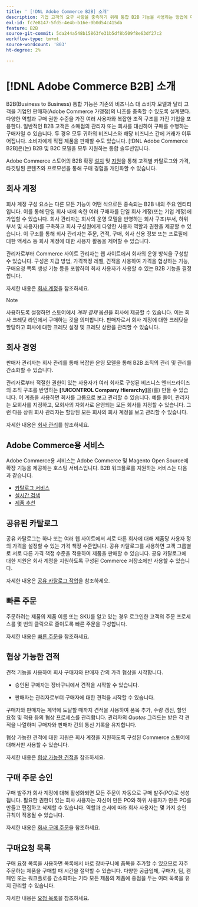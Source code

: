 ```yaml
---
title: ' [!DNL Adobe Commerce B2B] 소개'
description: 기업 고객의 요구 사항을 충족하기 위해 통합 B2B 기능을 사용하는 방법에 대해 알아봅니다.
exl-id: fc7e8147-5fd5-4e4b-b16e-0b0d54c415da
feature: B2B
source-git-commit: 5da244a548b15863fe31b5df8b509f8e63df27c2
workflow-type: tm+mt
source-wordcount: '803'
ht-degree: 2%

---
```


# [!DNL Adobe Commerce B2B] 소개

B2B(Business to Business) 통합 기능은 기존의 비즈니스 대 소비자 모델과 달리 고객을 기업인 판매자(Adobe Commerce 가맹점)의 니즈를 충족할 수 있도록 설계됐다. 다양한 역할과 구매 권한 수준을 가진 여러 사용자와 복잡한 조직 구조를 가진 기업을 포용한다. 일반적인 B2B 고객은 소매점의 관리자 또는 회사를 대신하여 구매를 수행하는 구매자일 수 있습니다. 두 경우 모두 귀하의 비즈니스와 해당 비즈니스 간에 거래가 이루어집니다. 소비자에게 직접 제품을 판매할 수도 있습니다. [!DNL Adobe Commerce B2B]은(는) B2B 및 B2C 모델을 모두 지원하는 통합 솔루션입니다.

Adobe Commerce 스토어의 B2B 확장 [설치](install.md) 및 [지원](enable-basic-features.md)을 통해 고객별 카탈로그와 가격, 타깃팅된 콘텐츠와 프로모션을 통해 구매 경험을 개인화할 수 있습니다.

## 회사 계정

회사 계정 구성 요소는 다른 모든 기능이 어떤 식으로든 종속되는 B2B 내의 주요 엔티티입니다. 이를 통해 단일 회사 내에 속한 여러 구매자를 단일 회사 계정(또는 기업 계정)에 가입할 수 있습니다. 회사 관리자는 회사의 운영 모델을 반영하는 회사 구조(부서, 하위 부서 및 사용자)를 구축하고 회사 구성원에게 다양한 사용자 역할과 권한을 제공할 수 있습니다. 이 구조를 통해 회사 관리자는 주문, 견적, 구매, 회사 신용 정보 또는 프로필에 대한 액세스 등 회사 계정에 대한 사용자 활동을 제어할 수 있습니다.

관리자로부터 Commerce 사이트 관리자는 웹 사이트에서 회사의 운영 방식을 구성할 수 있습니다. 구성은 지급 방법, 가격책정 레벨, 견적을 사용하여 가격을 협상하는 기능, 구매요청 목록 생성 기능 등을 포함하여 회사 사용자가 사용할 수 있는 B2B 기능을 결정합니다.

자세한 내용은 [회사 계정](account-companies.md)을 참조하세요.

>[!NOTE]
>
>사용하도록 설정하면 스토어에서 _계좌 결제_ 옵션을 회사에 제공할 수 있습니다. 이는 회사 크레딧 라인에서 구매하는 것을 의미합니다. 판매자로서 회사 계정에 대한 크레딧을 할당하고 회사에 대한 크레딧 설정 및 크레딧 상환을 관리할 수 있습니다.

## 회사 경영

판매자 관리자는 회사 관리를 통해 복잡한 운영 모델을 통해 B2B 조직의 관리 및 관리를 간소화할 수 있습니다.

관리자로부터 적절한 권한이 있는 사용자가 여러 회사로 구성된 비즈니스 엔터프라이즈의 조직 구조를 반영하는 **[!UICONTROL Company Hierarchy]**&#x200B;을(를) 만들 수 있습니다. 이 계층을 사용하면 회사를 그룹으로 보고 관리할 수 있습니다. 예를 들어, 관리자는 모회사를 지정하고, 모회사의 자회사로 운영되는 모든 회사를 지정할 수 있습니다. 그런 다음 상위 회사 관리자는 할당된 모든 회사의 회사 계정을 보고 관리할 수 있습니다.

자세한 내용은 [회사 관리](manage-companies.md)를 참조하세요.

## Adobe Commerce용 서비스

Adobe Commerce용 서비스는 Adobe Commerce 및 Magento Open Source에 확장 기능을 제공하는 호스팅 서비스입니다. B2B 워크플로를 지원하는 서비스는 다음과 같습니다.

* [카탈로그 서비스](https://experienceleague.adobe.com/docs/commerce/catalog-service/guide-overview.html?lang=ko)
* [실시간 검색](https://experienceleague.adobe.com/docs/commerce/live-search/guide-overview.html?lang=ko)
* [제품 추천](https://experienceleague.adobe.com/docs/commerce/product-recommendations/guide-overview.html?lang=ko)

## 공유된 카탈로그

공유 카탈로그는 하나 또는 여러 웹 사이트에서 서로 다른 회사에 대해 제품당 사용자 정의 가격을 설정할 수 있는 가격 책정 수준입니다. 공유 카탈로그를 사용하면 고객 그룹별로 서로 다른 가격 책정 수준을 적용하여 제품을 판매할 수 있습니다. 공유 카탈로그에 대한 지원은 회사 계정을 지원하도록 구성된 Commerce 저장소에만 사용할 수 있습니다.

자세한 내용은 [공유 카탈로그 작업](catalog-shared.md)을 참조하세요.

## 빠른 주문

주문하려는 제품의 제품 이름 또는 SKU를 알고 있는 경우 로그인한 고객의 주문 프로세스를 몇 번의 클릭으로 줄이도록 빠른 주문을 구성합니다.

자세한 내용은 [빠른 주문](quick-order.md)을 참조하세요.

## 협상 가능한 견적

견적 기능을 사용하여 회사 구매자와 판매자 간의 가격 협상을 시작합니다.

* 승인된 구매자는 장바구니에서 견적을 시작할 수 있습니다.

* 판매자는 관리자로부터 구매자에 대한 견적을 시작할 수 있습니다.

구매자와 판매자는 계약에 도달할 때까지 견적을 사용하여 품목 추가, 수량 갱신, 할인 요청 및 적용 등의 협상 프로세스를 관리합니다. 관리자의 _Quotes_ 그리드는 받은 각 견적을 나열하며 구매자와 판매자 간의 통신 기록을 유지합니다.

협상 가능한 견적에 대한 지원은 회사 계정을 지원하도록 구성된 Commerce 스토어에 대해서만 사용할 수 있습니다.

자세한 내용은 [협상 가능한 견적](quotes.md)을 참조하세요.

## 구매 주문 승인

구매 발주가 회사 계정에 대해 활성화되면 모든 주문이 자동으로 구매 발주(PO)로 생성됩니다. 필요한 권한이 있는 회사 사용자는 자신이 만든 PO와 하위 사용자가 만든 PO를 만들고 편집하고 삭제할 수 있습니다. 역할과 순서에 따라 회사 사용자는 몇 가지 승인 규칙이 적용될 수 있습니다.

자세한 내용은 [회사 구매 주문](purchase-order-flow.md)을 참조하세요.

## 구매요청 목록

구매 요청 목록을 사용하면 목록에서 바로 장바구니에 품목을 추가할 수 있으므로 자주 주문하는 제품을 구매할 때 시간을 절약할 수 있습니다. 다양한 공급업체, 구매자, 팀, 캠페인 또는 워크플로를 간소화하는 기타 모든 제품의 제품에 중점을 두는 여러 목록을 유지 관리할 수 있습니다.

자세한 내용은 [요청 목록](requisition-lists.md)을 참조하세요.

